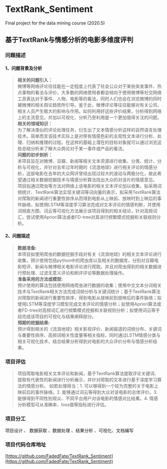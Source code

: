# TextRank_Sentiment
Final project for the data mining course (2020.5) 
## 基于TextRank与情感分析的电影多维度评判

### 问题描述

#### 1、问题背景及分析  
> __相关的问题引入：__  
> 微博等网络评论往往能在一定程度上代表了社会公众对于某些突发事件、热点事物的看法与评价，大多数的网络使用者都会倾向于使用微博等社交网络工具表达对于事件、人物、电影等的看法，同时人们也会在浏览微博的同时被微博的相关舆论趋势所引导。鉴于此，微博评论等往往能够对有关公司、相关人员产生极大的影响与作用。如何利用好这些评价结果，分析得到网络上的主流意见，并加以可视化、分析乃至利用是一个更加值得关注的问题。  
> __相关的领域知识：__  
> 为了解决类似的评论处理任务，衍生出了文本情感分析这样的自然语言处理技术。简单而言该技术实际上是对带有情感色彩的主观性文本进行分析、处理、归纳和推理的过程。在这样的基础上潜在的目标对象就可以通过浏览这些总结分析来了解大众舆论对于某一事件或产品的看法。  
> __问题的初步剖析：__  
> 本项目旨在对微博、豆瓣、新闻等相关文本资源进行收集、分类、统计、分析与可视化，并针对去年过年时期的《流浪地球》进行相关评论的情感分析，这部电影在去年的大众网评曾经出现过较大的波动与两极分化，故此希望通过相关数据挖掘技术与情感分析算法找出大众的对该片的情感意见。    
> 项目拟通过爬虫等方法对网络上该电影的相关文本评论加以收集，拟采用词频统计、TextRank算法实现关键词等词向量的表示，拟采用TextRank算法对爬取的新闻进行重要性排序从而得到电影从上映前、放映时到上映后的事件脉络，拟使用LSTM等深度学习算法完成对文本评论的情感判断，并使用词频直方图、词云等可视化方法展示该项目得到的相关结论，针对高频词汇，尝试使用Apriori算法或者FD-tree对其进行频繁模式挖掘和关联规则分析。  

#### 2、问题描述

>  __数据准备:__    
>  	本项目拟使用爬虫的数据挖掘手段对有关《流浪地球》的相关文本评论进行收集，预计使用包括python中的爬虫库以及相关的数据库，分别对豆瓣电影短评、新闻与微博相关电影评论进行爬取。并且对爬虫得到的相关数据进行预处理、过滤无意义评论和刷评评论等数据处理操作。  
>  __准备采用的方法或模型:__    
>  预计使用的算法包括使用网络爬虫进行数据的收集；使用中文文本分词相关技术与TextRank相关方法完成词频分析与关键词统计；基于TextRank算法对爬取的新闻进行重要性排序，得到电影从放映前到放映后的事件脉络；拟使用LSTM等深度学习模型完成文本评论的情感分析；拟使用Apriori算法或者FD-tree对高频词汇进行频繁模式挖掘和关联规则分析；拟使用词云等手段完成该项目的可视化与结果阐释部分。  
>  __预期的挖掘结果:__    
预计得到相关的《流浪地球》相关影视评价、新闻报道的词频分布、关键词与重要性排序、高频词相关性度量等相关指标，同时通过LSTM情感分类与相关可视化技术，结合结果分析得到对电影的大众评价分布与情感分析结果。  
### 项目评估

> 项目爬取电影相关文本评论和新闻，基于TextRank算法提取评论关键词、提取有代表性的新闻进行分析展示，并针对爬取的文本进行基于深度学习算法的情感分析。
> 如若处理得当：1. 可以够得到一个较为完整的关于电影上映前后的事件脉络。2. 能够通过词云等得到大众对该电影的总体评价。3. 能够得到不同性别观众、不同平台用户对该电影的情感对比结果。4. 情感分析模型可从准确率、loss值等指标进行评估。

### 项目分工

 项目设计 、 数据获取 、数据处理 、结果分析 、可视化、文档编写  

### 项目代码仓库地址
[https://github.com/FadedFate/TextRank_Sentiment](https://github.com/FadedFate/TextRank_Sentiment)




